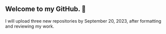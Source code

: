 ## Welcome to my GitHub. 👋



I will upload three new repositories by September 20, 2023, after formatting and reviewing my work.


